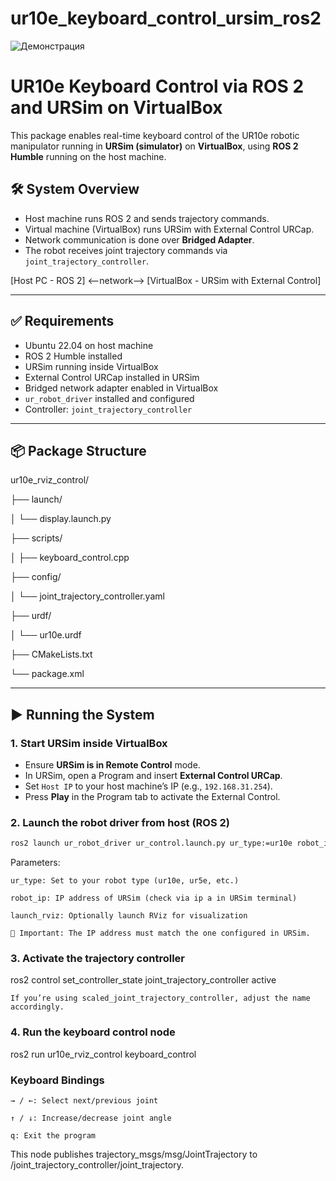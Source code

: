 # ur10e_keyboard_control_ursim_ros2

![Демонстрация](images/output.gif)

# UR10e Keyboard Control via ROS 2 and URSim on VirtualBox

This package enables real-time keyboard control of the UR10e robotic manipulator running in **URSim (simulator)** on **VirtualBox**, using **ROS 2 Humble** running on the host machine.

## 🛠️ System Overview

- Host machine runs ROS 2 and sends trajectory commands.
- Virtual machine (VirtualBox) runs URSim with External Control URCap.
- Network communication is done over **Bridged Adapter**.
- The robot receives joint trajectory commands via `joint_trajectory_controller`.

[Host PC - ROS 2] <--network--> [VirtualBox - URSim with External Control]

---

## ✅ Requirements

- Ubuntu 22.04 on host machine
- ROS 2 Humble installed
- URSim running inside VirtualBox
- External Control URCap installed in URSim
- Bridged network adapter enabled in VirtualBox
- `ur_robot_driver` installed and configured
- Controller: `joint_trajectory_controller`

---

## 📦 Package Structure
ur10e_rviz_control/

├── launch/

│ └── display.launch.py

├── scripts/

│ ├── keyboard_control.cpp

├── config/

│ └── joint_trajectory_controller.yaml

├── urdf/

│ └── ur10e.urdf

├── CMakeLists.txt

└── package.xml

---

## ▶️ Running the System

### 1. Start URSim inside VirtualBox

- Ensure **URSim is in Remote Control** mode.
- In URSim, open a Program and insert **External Control URCap**.
- Set `Host IP` to your host machine’s IP (e.g., `192.168.31.254`).
- Press **Play** in the Program tab to activate the External Control.

### 2. Launch the robot driver from host (ROS 2)

```bash
ros2 launch ur_robot_driver ur_control.launch.py ur_type:=ur10e robot_ip:=192.168.31.216 launch_rviz:=true
```

Parameters:

    ur_type: Set to your robot type (ur10e, ur5e, etc.)

    robot_ip: IP address of URSim (check via ip a in URSim terminal)

    launch_rviz: Optionally launch RViz for visualization

    🛑 Important: The IP address must match the one configured in URSim.

### 3. Activate the trajectory controller

ros2 control set_controller_state joint_trajectory_controller active

    If you’re using scaled_joint_trajectory_controller, adjust the name accordingly.

### 4. Run the keyboard control node

ros2 run ur10e_rviz_control keyboard_control

### Keyboard Bindings

    → / ←: Select next/previous joint

    ↑ / ↓: Increase/decrease joint angle

    q: Exit the program

This node publishes trajectory_msgs/msg/JointTrajectory to /joint_trajectory_controller/joint_trajectory.
